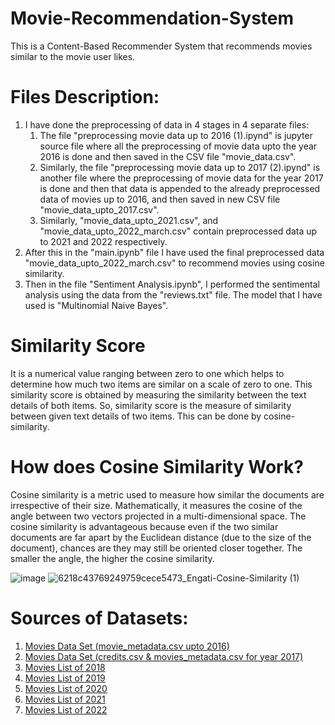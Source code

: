 # Movie-Recommendation-System

This is a Content-Based Recommender System that recommends movies similar to the movie user likes.

# Files Description:
1. I have done the preprocessing of data in 4 stages in 4 separate files:
    1. The file "preprocessing movie data up to 2016 (1).ipynd" is jupyter source file where all the preprocessing of movie
          data upto the year 2016 is done and then saved in the CSV file "movie_data.csv".
    2. Similarly, the file "preprocessing movie data up to 2017 (2).ipynd" is another file where the preprocessing of movie
          data for the year 2017 is done and then that data is appended to the already preprocessed data of movies up to 2016, and then saved in new CSV file 
            "movie_data_upto_2017.csv".
    3. Similarly, "movie_data_upto_2021.csv", and "movie_data_upto_2022_march.csv" contain preprocessed data up to 2021 and 2022 respectively.
2. After this in the "main.ipynb" file I have used the final preprocessed data "movie_data_upto_2022_march.csv" to recommend movies using cosine similarity.
3. Then in the file "Sentiment Analysis.ipynb", I performed the sentimental analysis using the data from the "reviews.txt" file. The model that I have used is "Multinomial Naive Bayes".
   
# Similarity Score
It is a numerical value ranging between zero to one which helps to determine how much two items are similar on a scale of zero to one. This similarity score is obtained by measuring the similarity between the text details of both items. So, similarity score is the measure of similarity between given text details of two items. This can be done by cosine-similarity.

# How does Cosine Similarity Work?
Cosine similarity is a metric used to measure how similar the documents are irrespective of their size.
Mathematically, it measures the cosine of the angle between two vectors projected in a multi-dimensional space.
The cosine similarity is advantageous because even if the two similar documents are far apart by the Euclidean distance
(due to the size of the document), chances are they may still be oriented closer together. The smaller the angle, the higher the cosine similarity.

![image](https://github.com/Pranjal1004/Movie-Recommendation-System/assets/103432960/a3140414-caca-4991-9f68-653160360b6d)
![6218c43769249759cece5473_Engati-Cosine-Similarity (1)](https://github.com/Pranjal1004/Movie-Recommendation-System/assets/103432960/9e6b0e5f-ebf8-4810-8b17-9a23bc26ab0e)


# Sources of Datasets:
1. <a href="https://en.wikipedia.org/wiki/List_of_American_films_of_2022">
      Movies Data Set (movie_metadata.csv upto 2016) </a>
2. <a href="https://www.kaggle.com/datasets/rounakbanik/the-movies-dataset?resource=download&select=movies_metadata.csv)https://www.kaggle.com/datasets/rounakbanik/the-movies-dataset?resource=download&select=movies_metadata.csv">
      Movies Data Set (credits.csv & movies_metadata.csv for year 2017) </a>
3. <a href="https://en.wikipedia.org/wiki/List_of_American_films_of_2018">
      Movies List of 2018</a>
4.  <a href="https://en.wikipedia.org/wiki/List_of_American_films_of_2019">
      Movies List of 2019</a>
5. <a href="https://en.wikipedia.org/wiki/List_of_American_films_of_2020">
      Movies List of 2020</a>
6. <a href="https://en.wikipedia.org/wiki/List_of_American_films_of_2021">
      Movies List of 2021</a>
7. <a href="https://en.wikipedia.org/wiki/List_of_American_films_of_2022">
      Movies List of 2022</a>
